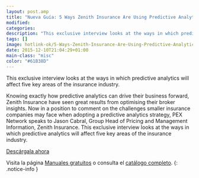 ```yaml
---
layout: post.amp
title: "Nueva Guía: 5 Ways Zenith Insurance Are Using Predictive Analytics to Leverage Big Data"
modified:
categories:
description: "This exclusive interview looks at the ways in which predictive analytics will affect five key areas of the insurance industry."
tags: []
image: hotlink-ok/5-Ways-Zenith-Insurance-Are-Using-Predictive-Analytics-to-Leverage-BigData.jpg
date: 2015-12-10T21:04:29+01:00
main-class: "misc"
color: "#61B38D"
---
```


<figure>
<a href="http://elbauldelprogramador.tradepub.com/c/pubRD.mpl?sr=oc&_t=oc:&qf=w_iqpc83"><amp-img layout="responsive" src="/assets/img/5-Ways-Zenith-Insurance-Are-Using-Predictive-Analytics-to-Leverage-BigData2.jpg" title="{{ page.title }}" alt="{{ page.title }}" width="194px" height="259px" /></a>
</figure>

This exclusive interview looks at the ways in which predictive analytics will affect five key areas of the insurance industry.

<!--ad-->

Knowing exactly how predictive analytics can drive their business forward, Zenith Insurance have seen great results from optimising their broker insights. Now in a position to comment on the challenges smaller insurance companies may face when adopting a predictive analytics strategy, PEX Network speaks to Jason Cabral, Group Head of Pricing and Management Information, Zenith Insurance. This exclusive interview looks at the ways in which predictive analytics will affect five key areas of the insurance industry.

<div class="button-post">
<a href="http://elbauldelprogramador.tradepub.com/c/pubRD.mpl?sr=oc&_t=oc:&qf=w_iqpc83" target="_blank">Descárgala ahora</a>
</div>

Visita la página [Manuales gratuitos][1] o consulta el [catálogo completo][2].
{: .notice-info }

[1]: /manuales-gratuitos/
[2]: http://elbauldelprogramador.tradepub.com/category/information-technology/1207/ "Catálogo completo de Guías gratuítas "
